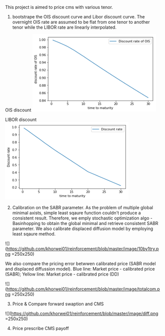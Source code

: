 This project is aimed to price cms with various tenor.

1. bootstrape the OIS discount curve and Libor discount curve. The overnight OIS rate are assumed to be flat from one tenor to another tenor while the LIBOR rate are linearly interpolated.

OIS discount
<img src="https://github.com/khorwei01/reinforcement/blob/master/image/OISdf.png" width="400" height="250">

LIBOR discount
<img src="https://github.com/khorwei01/reinforcement/blob/master/image/IRSdf.png" width="400" height="250">

2. Calibration on the SABR parameter. As the problem of multiple global minimal axists, simple least sqaure function couldn't produce a consistent result. Therefore, we emply stochastic optimization algo - Basinhopping to obtain the global minimal and retrieve consistent SABR parameter. We also calibrate displaced diffusion model by employing least sqaure method.

![](https://github.com/khorwei01/reinforcement/blob/master/image/10by1try.png =250x250)

We also compare the pricing error betwwen calibrated price (SABR model and displaced diffussion model). Blue line: Market price - calibrated price (SABR); Yellow line: Market price - calibrated price (DD)

![](https://github.com/khorwei01/reinforcement/blob/master/image/totalcom.png =250x250)

3. Price & Compare forward swaption and CMS

![](https://github.com/khorwei01/reinforcement/blob/master/image/diff.png =250x250)

4. Price prescribe CMS payoff
